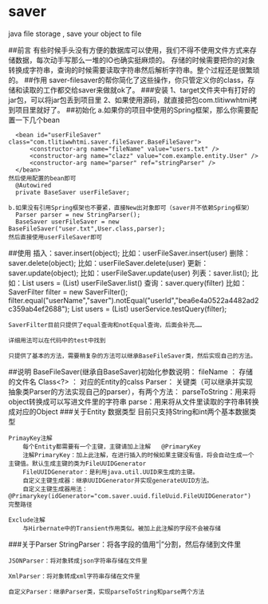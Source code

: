 # saver
java file storage , save your object to file

##前言
    有些时候手头没有方便的数据库可以使用，我们不得不使用文件方式来存储数据，每次动手写那么一堆的IO也确实挺麻烦的。
    存储的时候需要把你的对象转换成字符串，查询的时候需要读取字符串然后解析字符串。整个过程还是很繁琐的。
##作用
    saver-filesaver的帮你简化了这些操作，你只管定义你的class，存储和读取的工作都交给saver来做就ok了。
###安装
    1、target文件夹中有打好的jar包，可以将jar包丢到项目里
    2、如果使用源码，就直接把包com.tlitiwwhtmi拷到项目里就好了。
##初始化
    a.如果你的项目中使用的Spring框架，那么你需要配置一下几个bean
      <bean id="stringParser" class="com.tlitiwwhtmi.saver.fileSaver.parser.StringParser"/>
  
      <bean id="userFileSaver" class="com.tlitiwwhtmi.saver.fileSaver.BaseFileSaver">
          <constructor-arg name="fileName" value="users.txt" />
          <constructor-arg name="clazz" value="com.example.entity.User" />
          <constructor-arg name="parser" ref="stringParser" />
      </bean>
    然后使用配置的bean即可
      @Autowired
      private BaseSaver userFileSaver;
    
    b.如果没有引用Spring框架也不要紧，直接New出对象即可（saver并不依赖Spring框架）
      Parser parser = new StringParser();
      BaseSaver userFileSaver = new BaseFileSaver("user.txt",User.class,parser);
    然后直接使用userFileSaver即可
##使用
    插入：saver.insert(object);     比如：userFileSaver.insert(user)
    删除：saver.delete(object);     比如：userFileSaver.delete(user)
    更新：saver.update(object);     比如：userFileSaver.update(user)
    列表：saver.list();             比如：List<User> users = (List<User>) userFileSaver.list()
    查询：saver.query(filter)       比如：
                                      SaverFilter filter = new SaverFilter();
                                      filter.equal("userName","saver").notEqual("userId","bea6e4a0522a4482ad2c359ab4ef2688");
                                      List<User> users = (List<User>) userService.testQuery(filter);
    
    SaverFilter目前只提供了equal查询和notEqual查询，后面会补充……
    
    详细用法可以在代码中的test中找到
    
    只提供了基本的方法，需要稍复杂的方法可以继承BaseFileSaver类，然后实现自己的方法。
##说明
    BaseFileSaver(继承自BaseSaver)初始化参数说明：
      fileName ： 存储的文件名
      Class<?> ： 对应的Entity的calss
      Parser：    关键类（可以继承并实现抽象类Parser的方法实现自己的parser），有两个方法：
                          parseToString：用来将object转换成可以写进文件里的字符串
                          parse：用来将从文件里读取的字符串转换成对应的Object
###关于Entity
    数据类型
        目前只支持String和int两个基本数据类型
    
    PrimayKey注解
        每个Entity都需要有一个主键，主键请加上注解   @PrimaryKey
        注解PrimaryKey：加上此注解，在进行插入的时候如果主键没有值，将会自动生成一个主键值。默认生成主键的类为FileUUIDGenerator
        FileUUIDGenerator：是利用java.util.UUID来生成的主键。
        自定义主键生成器：继承UUIDGenerator并实现generateUUID方法。
        自定义主键生成器用法：@Primarykey(idGenerator="com.saver.uuid.fileUuid.FileUUIDGenerator")   完整路径
        
    Exclude注解
        与Hirbernate中的Transient作用类似。被加上此注解的字段不会被存储
###关于Parser
    StringParser：将各字段的值用“|”分割，然后存储到文件里
    
    JSONParser：将对象转成json字符串存储在文件里
    
    XmlParser：将对象转成xml字符串存储在文件里
    
    自定义Parser：继承Parser类，实现parseToString和parse两个方法
